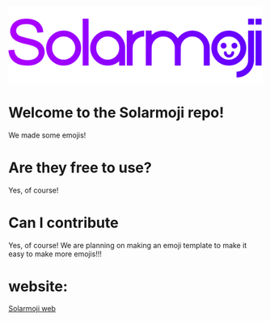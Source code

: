 <!-- maybe just add the animated one -->
![Solarmoji logo](https://github.com/Solarium-Networks/Solarmoji/blob/main/sources/Solarmoji.png?raw=true)
# Welcome to the Solarmoji repo!
We made some emojis!
# Are they free to use?
Yes, of course!
# Can I contribute
Yes, of course! We are planning on making an emoji template to make it easy to make more emojis!!!
# website:
[Solarmoji web](https://solarium-networks.github.io/Solarmoji/) <!-- this is just a on-web demo of the emojis to be built into solarium chat engines and solarium travel and more. -->
